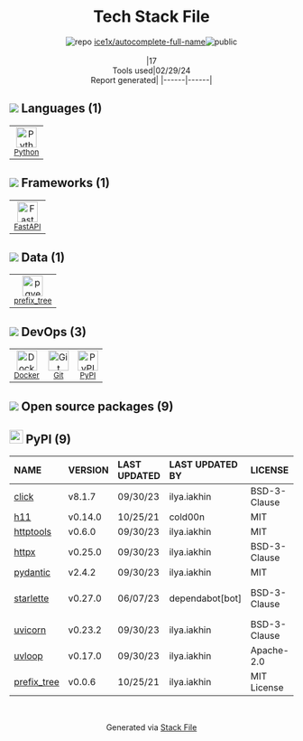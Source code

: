 <!--
&lt;--- Readme.md Snippet without images Start ---&gt;
## Tech Stack
ice1x/autocomplete-full-name is built on the following main stack:

- [Python](https://www.python.org) – Languages
- [FastAPI](https://fastapi.tiangolo.com/) – Microframeworks (Backend)

[//]: # (- [pgvector]&#40;https://github.com/pgvector/pgvector/&#41; – Database Tools)
- [Docker](https://www.docker.com/) – Virtual Machine Platforms & Containers

[//]: # (- [LangChain]&#40;https://github.com/hwchase17/langchain&#41; – Large Language Model Tools)

Full tech stack [here](/techstack.md)

&lt;--- Readme.md Snippet without images End ---&gt;

&lt;--- Readme.md Snippet with images Start ---&gt;
## Tech Stack
ice1x/autocomplete-full-name is built on the following main stack:

- <img width='25' height='25' src='https://img.stackshare.io/service/993/pUBY5pVj.png' alt='Python'/> [Python](https://www.python.org) – Languages
- <img width='25' height='25' src='https://img.stackshare.io/service/25014/default_f6ff39141b468e832d1bc59fc98a060df604d44d.png' alt='FastAPI'/> [FastAPI](https://fastapi.tiangolo.com/) – Microframeworks (Backend)

[//]: # (- <img width='25' height='25' src='https://img.stackshare.io/service/109221/default_b888cdf5617d936aa6aacf130911906955508639.png' alt='pgvector'/> [pgvector]&#40;https://github.com/pgvector/pgvector/&#41; – Database Tools)
- <img width='25' height='25' src='https://img.stackshare.io/service/586/n4u37v9t_400x400.png' alt='Docker'/> [Docker](https://www.docker.com/) – Virtual Machine Platforms & Containers

[//]: # (- <img width='25' height='25' src='https://img.stackshare.io/service/48790/default_5b6c6b73f1ff3775c85d2a1ba954cb87e30cbf13.jpg' alt='LangChain'/> [LangChain]&#40;https://github.com/hwchase17/langchain&#41; – Large Language Model Tools)

Full tech stack [here](/techstack.md)

&lt;--- Readme.md Snippet with images End ---&gt;
-->
<div align="center">

# Tech Stack File
![](https://img.stackshare.io/repo.svg "repo") [ice1x/autocomplete-full-name](https://github.com/ice1x/autocomplete-full-name)![](https://img.stackshare.io/public_badge.svg "public")
<br/><br/>
|17<br/>Tools used|02/29/24 <br/>Report generated|
|------|------|
</div>

## <img src='https://img.stackshare.io/languages.svg'/> Languages (1)
<table><tr>
  <td align='center'>
  <img width='36' height='36' src='https://img.stackshare.io/service/993/pUBY5pVj.png' alt='Python'>
  <br>
  <sub><a href="https://www.python.org">Python</a></sub>
  <br>
  <sub></sub>
</td>

</tr>
</table>

## <img src='https://img.stackshare.io/frameworks.svg'/> Frameworks (1)
<table><tr>
  <td align='center'>
  <img width='36' height='36' src='https://img.stackshare.io/service/25014/default_f6ff39141b468e832d1bc59fc98a060df604d44d.png' alt='FastAPI'>
  <br>
  <sub><a href="https://fastapi.tiangolo.com/">FastAPI</a></sub>
  <br>
  <sub></sub>
</td>

</tr>
</table>

## <img src='https://img.stackshare.io/databases.svg'/> Data (1)
<table><tr>
  <td align='center'>
  <img width='36' height='36' src='https://img.stackshare.io/service/109221/default_b888cdf5617d936aa6aacf130911906955508639.png' alt='pgvector'>
  <br>
  <sub><a href="https://github.com/ice1x/prefix_tree/">prefix_tree</a></sub>
  <br>
  <sub></sub>
</td>

</tr>
</table>

## <img src='https://img.stackshare.io/devops.svg'/> DevOps (3)
<table><tr>
  <td align='center'>
  <img width='36' height='36' src='https://img.stackshare.io/service/586/n4u37v9t_400x400.png' alt='Docker'>
  <br>
  <sub><a href="https://www.docker.com/">Docker</a></sub>
  <br>
  <sub></sub>
</td>

<td align='center'>
  <img width='36' height='36' src='https://img.stackshare.io/service/1046/git.png' alt='Git'>
  <br>
  <sub><a href="http://git-scm.com/">Git</a></sub>
  <br>
  <sub></sub>
</td>

<td align='center'>
  <img width='36' height='36' src='https://img.stackshare.io/service/12572/-RIWgodF_400x400.jpg' alt='PyPI'>
  <br>
  <sub><a href="https://pypi.org/">PyPI</a></sub>
  <br>
  <sub></sub>
</td>

</tr>
</table>

[//]: # (## Other &#40;2&#41;)

[//]: # (<table><tr>)

[//]: # (  <td align='center'>)

[//]: # (  <img width='36' height='36' src='https://img.stackshare.io/service/48790/default_5b6c6b73f1ff3775c85d2a1ba954cb87e30cbf13.jpg' alt='LangChain'>)

[//]: # (  <br>)

[//]: # (  <sub><a href="https://github.com/hwchase17/langchain">LangChain</a></sub>)

[//]: # (  <br>)

[//]: # (  <sub></sub>)

[//]: # (</td>)

[//]: # ()
[//]: # (<td align='center'>)

[//]: # (  <img width='36' height='36' src='https://img.stackshare.io/service/4220/LNPwoiWi_400x400.jpg' alt='Websockets'>)

[//]: # (  <br>)

[//]: # (  <sub><a href="https://developer.mozilla.org/en-US/docs/Web/API/WebSockets_API">Websockets</a></sub>)

[//]: # (  <br>)

[//]: # (  <sub>v11.0.3</sub>)

[//]: # (</td>)

[//]: # ()
[//]: # (</tr>)

[//]: # (</table>)


## <img src='https://img.stackshare.io/group.svg' /> Open source packages (9)</h2>

## <img width='24' height='24' src='https://img.stackshare.io/service/12572/-RIWgodF_400x400.jpg'/> PyPI (9)

|NAME| VERSION | LAST UPDATED |LAST UPDATED BY|LICENSE|VULNERABILITIES|
|:------|:--------|:-------------|:------|:------|:------|
|[click](https://pypi.org/project/click)| v8.1.7  | 09/30/23     |ilya.iakhin |BSD-3-Clause|N/A|
|[h11](https://pypi.org/project/h11)| v0.14.0 | 10/25/21     |cold00n |MIT|N/A|
|[httptools](https://pypi.org/project/httptools)| v0.6.0  | 09/30/23     |ilya.iakhin |MIT|N/A|
|[httpx](https://pypi.org/project/httpx)| v0.25.0 | 09/30/23     |ilya.iakhin |BSD-3-Clause|N/A|
|[pydantic](https://pypi.org/project/pydantic)| v2.4.2  | 09/30/23     |ilya.iakhin |MIT|N/A|
|[starlette](https://pypi.org/project/starlette)| v0.27.0 | 06/07/23     |dependabot[bot] |BSD-3-Clause|[CVE-2024-24762](https://github.com/advisories/GHSA-2jv5-9r88-3w3p) (High)<br/>[](https://github.com/advisories/GHSA-93gm-qmq6-w238) (High)|
|[uvicorn](https://pypi.org/project/uvicorn)| v0.23.2 | 09/30/23     |ilya.iakhin |BSD-3-Clause|N/A|
|[uvloop](https://pypi.org/project/uvloop)| v0.17.0 | 09/30/23     |ilya.iakhin |Apache-2.0|N/A|
|[prefix_tree](https://pypi.org/project/prefix_tree)| v0.0.6  | 10/25/21     |ilya.iakhin |MIT License|N/A|

<br/>
<div align='center'>

Generated via [Stack File](https://github.com/marketplace/stack-file)
